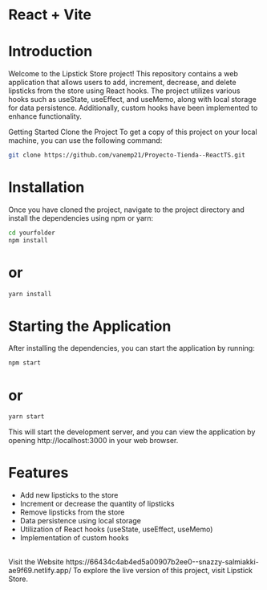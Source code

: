 # React + Vite

# Introduction
Welcome to the Lipstick Store project! This repository contains a web application that allows users to add, increment, decrease, and delete lipsticks from the store using React hooks. The project utilizes various hooks such as useState, useEffect, and useMemo, along with local storage for data persistence. Additionally, custom hooks have been implemented to enhance functionality.

Getting Started
Clone the Project
To get a copy of this project on your local machine, you can use the following command:

```bash
git clone https://github.com/vanemp21/Proyecto-Tienda--ReactTS.git
```

# Installation
Once you have cloned the project, navigate to the project directory and install the dependencies using npm or yarn:

```bash
cd yourfolder
npm install
```
# or
```bash
yarn install
```
# Starting the Application
After installing the dependencies, you can start the application by running:

```bash
npm start
```
# or
```bash
yarn start
```
This will start the development server, and you can view the application by opening http://localhost:3000 in your web browser.

# Features
<ul>
<li>Add new lipsticks to the store</li>
<li>Increment or decrease the quantity of lipsticks</li>
<li>Remove lipsticks from the store</li>
<li>Data persistence using local storage</li>
<li>Utilization of React hooks (useState, useEffect, useMemo)</li>
<li>Implementation of custom hooks</li>
  </ul><br/>
Visit the Website  https://66434c4ab4ed5a00907b2ee0--snazzy-salmiakki-ae9f69.netlify.app/
To explore the live version of this project, visit Lipstick Store.

